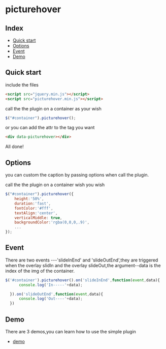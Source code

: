 
# picturehover



## Index

* [Quick start](#quick-start)
* [Options](#options)
* [Event](#event)
* [Demo](#demo)


## Quick start

include the files

```html
<script src="jquery.min.js"></script>
<script src="picturehover.min.js"></script>
```

call the the plugin on a container as your wish
```js
$("#container").picturehover();
```
or you can add the attr to the tag you want
```html
<div data-picturehover></div>
```

All done!



## Options


you can custom the caption by passing options when call the plugin.

call the the plugin on a container wish you wish
```js
$("#container").picturehover({
    height:'50%',
    duration:'fast',
    fontColor:'#fff',
    textAlign:'center',
    verticalMiddle: true,
    backgroundColor:'rgba(0,0,0,.9)',
    ...
});
```

## Event

There are two events ---'slideInEnd' and 'slideOutEnd',they are triggered when the overlay slidIn and the overlay slideOut,the argument--data is the index of the img of the container.
```js
$('#container').picturehover().on('slideInEnd',function(event,data){
      console.log('In-----'+data);

  }).on('slideOutEnd',function(event,data){
      console.log('Out----'+data);
  })
```


## Demo

There are 3 demos,you can learn how to use the simple plugin
* [demo](http://htmlpreview.github.io/?https://github.com/HUJINLIANG/jqueryPlugin-picturehover/blob/master/demo-dataAttr.html)
